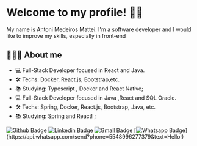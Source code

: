 # Welcome to my profile! 👍🏻
My name is Antoni Medeiros Mattei. 
I'm a software developer and I would like to improve my skills, especially in front-end


## 🧑🏻‍💻 About me 
- 💻 Full-Stack Developer focused in React and Java.
- 🛠 Techs: Docker, React.js, Bootstrap,etc.
- :books: Studying: Typescript , Docker and React Native;
- 💻 Full-Stack Developer focused in Java ,React and SQL Oracle.
- 🛠 Techs: Spring, Docker, React.js, Bootstrap, Java, etc.
- :books: Studying: Spring and React! ;

[![Github Badge](https://img.shields.io/badge/-Github-000?style=flat-square&logo=Github&logoColor=white&link=https://github.com/antonimattei)](https://github.com/antonimattei)
[![Linkedin Badge](https://img.shields.io/badge/-LinkedIn-blue?style=flat-square&logo=Linkedin&logoColor=white&link=https://www.linkedin.com/in/antoni-mattei-a906941b0/)](https://www.linkedin.com)
[![Gmail Badge](https://img.shields.io/badge/-Gmail-c14438?style=flat-square&logo=Gmail&logoColor=white&link=mailto:antonidemedeiros@gmail.com)](mailto:antonidemedeiros@gmail.com)
[![Whatsapp Badge](https://img.shields.io/badge/-Whatsapp-4CA143?style=flat-square&labelColor=4CA143&logo=whatsapp&logoColor=white&link=https://api.whatsapp.com/send?phone=5548996277379&text=Hello!)](https://api.whatsapp.com/send?phone=5548996277379&text=Hello!)

